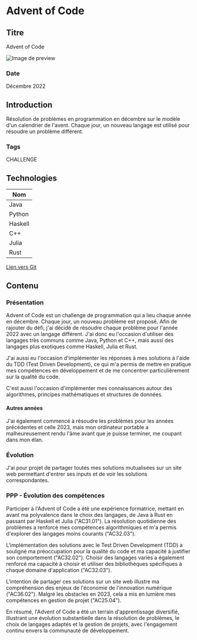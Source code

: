 # Advent of Code

## Titre

Advent of Code

![Image de preview](https://cdn.discordapp.com/attachments/814908646138970122/1193509441941798973/image.png?ex=65acf949&is=659a8449&hm=72640be9e6dc939c4748c71664b4bc34feb7da02102e8bf797e3050871b2092b&)

### Date

Décembre 2022

## Introduction

Résolution de problèmes en programmation en décembre sur le modèle d'un calendrier de l'avent. Chaque jour, un nouveau langage est utilisé pour résoudre un problème différent.

### Tags

CHALLENGE

## Technologies

| Nom     |
| ------- |
| Java    |
| Python  |
| Haskell |
| C++     |
| Julia   |
| Rust    |

[Lien vers Git](https://github.com/Eric-Philippe/Advent-Of-Code-2022)

## Contenu

### Présentation

Advent of Code est un challenge de programmation qui a lieu chaque année en décembre. Chaque jour, un nouveau problème est proposé. Afin de rajouter du défi, j'ai décidé de résoudre chaque problème pour l'année 2022 avec un langage différent. J'ai donc eu l'occasion d'utiliser des langages très communs comme Java, Python et C++, mais aussi des langages plus exotiques comme Haskell, Julia et Rust.

J'ai aussi eu l'occasion d'implémenter les réponses à mes solutions à l'aide du TDD (Test Driven Development), ce qui m'a permis de mettre en pratique mes compétences en développement et de me concentrer particulièrement sur la qualité du code.

C'est aussi l'occasion d'implémenter mes connaissances autour des algorithmes, principes mathématiques et structures de données.

#### Autres années

J'ai également commencé à résoudre les problèmes pour les années précédentes et celle 2023, mais mon ordinateur portable a malheureusement rendu l'âme avant que je puisse terminer, me coupant dans mon élan.

### Évolution

J'ai pour projet de partager toutes mes solutions mutualisées sur un site web permettant d'entrer ses inputs et de voir les solutions correspondantes.

### PPP - Évolution des compétences

Participer à l'Advent of Code a été une expérience formatrice, mettant en avant ma polyvalence dans le choix des langages, de Java à Rust en passant par Haskell et Julia ("AC31.01"). La résolution quotidienne des problèmes a renforcé mes compétences algorithmiques et m'a permis d'explorer des langages moins courants ("AC32.03").

L'implémentation des solutions avec le Test Driven Development (TDD) a souligné ma préoccupation pour la qualité du code et ma capacité à justifier son comportement ("AC32.02"). Choisir des langages variés a également renforcé ma capacité à choisir et utiliser des bibliothèques spécifiques à chaque domaine d'application ("AC32.03").

L'intention de partager ces solutions sur un site web illustre ma compréhension des enjeux de l'économie de l'innovation numérique ("AC36.02"). Malgré les obstacles en 2023, cela a mis en lumière mes compétences en gestion de projet ("AC25.04").

En résumé, l'Advent of Code a été un terrain d'apprentissage diversifié, illustrant une évolution substantielle dans la résolution de problèmes, le choix de langages adaptés et la gestion de projets, avec l'engagement continu envers la communauté de développement.
